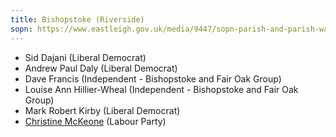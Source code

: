 ```yaml
---
title: Bishopstoke (Riverside)
sopn: https://www.eastleigh.gov.uk/media/9447/sopn-parish-and-parish-wards.pdf
---
```


- Sid Dajani (Liberal Democrat)
- Andrew Paul Daly (Liberal Democrat)
- Dave Francis (Independent - Bishopstoke and Fair Oak Group)
- Louise Ann Hillier-Wheal (Independent - Bishopstoke and Fair Oak Group)
- Mark Robert Kirby (Liberal Democrat)
- [Christine McKeone](https://whocanivotefor.co.uk/person/16518/christine-mckeone) (Labour Party)
